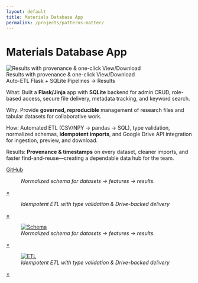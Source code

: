 ```yaml
---
layout: default
title: Materials Database App
permalink: /projects/patterns-matter/
---
```

# Materials Database App

<div class="media hero" data-alt="Results with provenance & one-click View/Download">
  <img src="/assets/img/projects/db-app/hero.png"
       alt="Results with provenance & one-click View/Download">
</div>

<div class="hero-note">Results with provenance & one-click View/Download</div>

<div class="metrics">
  <span class="metric">Auto-ETL</span>
  <span class="metric alt">Flask + SQLite</span>
  <span class="metric good">Pipelines → Results</span>
</div>

<p><span class="label">What:</span> Built a <strong>Flask/Jinja</strong> app with <strong>SQLite</strong> backend for admin CRUD, role-based access, secure file delivery, metadata tracking, and keyword search.</p>
<p><span class="label">Why:</span> Provide <strong>governed, reproducible</strong> management of research files and tabular datasets for collaborative work.</p>
<p><span class="label">How:</span> Automated ETL (CSV/NPY → pandas → SQL), type validation, normalized schemas, <strong>idempotent imports</strong>, and Google Drive API integration for ingestion, preview, and download.</p>
<p><span class="label">Results:</span> <strong>Provenance & timestamps</strong> on every dataset, cleaner imports, and faster find-and-reuse—creating a dependable data hub for the team.</p>



<p><a class="btn" href="https://github.com/submerged-in-matrix/Patterns-Matter" target="_blank" rel="noopener">GitHub</a></p>

<div class="gallery stack">
  <figure class="figure tilt">
    <a href="#db-fig1"><img src="/assets/img/projects/db-app/fig1.png" alt=""></a>
    <figcaption><em>Normalized schema for datasets → features → results.</em></figcaption>
  </figure>
  <div id="db-fig1" class="lb"><a class="x" href="#">×</a><img src="/assets/img/projects/db-app/fig1.png" alt=""></div>

  <figure class="figure tilt">
    <a href="#db-fig2"><img src="/assets/img/projects/db-app/fig2.png" alt=""></a>
    <figcaption><em>Idempotent ETL with type validation & Drive-backed delivery</em></figcaption>
  </figure>
  <div id="db-fig2" class="lb"><a class="x" href="#">×</a><img src="/assets/img/projects/db-app/fig2.png" alt=""></div>
</div>

<div class="gallery equal">
  <figure class="figure tilt">
    <a href="#fe-fig1">
      <div class="frame">
        <img class="pixel-safe" src="/assets/img/projects/db-app/fig1.png" alt="Schema">
      </div>
    </a>
    <figcaption><em>Normalized schema for datasets → features → results.</em></figcaption>
  </figure>
  <div id="fe-fig1" class="lb"><a class="x" href="#">×</a><img src="/assets/img/projects/db-app/fig1.png" alt=""></div>

  <figure class="figure tilt">
    <a href="#fe-fig2">
      <div class="frame">
        <img class="pixel-safe" src="/assets/img/projects/db-app/fig2.png" alt="ETL">
      </div>
    </a>
    <figcaption><em>Idempotent ETL with type validation & Drive-backed delivery</em></figcaption>
  </figure>
  <div id="fe-fig2" class="lb"><a class="x" href="#">×</a><img src="/assets/img/projects/db-app/fig2.png" alt=""></div>
</div>
